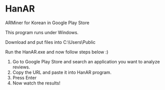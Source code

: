 # HanAR
ARMiner for Korean in Google Play Store

This program runs under Windows.

Download and put files into C:\Users\Public

Run the HanAR.exe and now follow steps below :)

1. Go to Google Play Store and search an application you want to analyze reviews.
2. Copy the URL and paste it into HanAR program.
3. Press Enter
4. Now watch the results!
